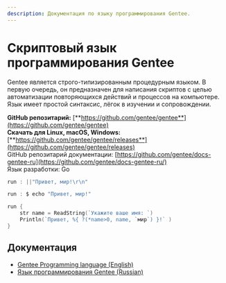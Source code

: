 ```yaml
---
description: Документация по языку программирования Gentee.
---
```


# Скриптовый язык программирования Gentee

Gentee является строго-типизированным процедурным языком. В первую очередь, он предназначен для написания скриптов с целью автоматизации повторяющихся действий и процессов на компьютере. Язык имеет простой синтаксис, лёгок в изучении и сопровождении.

**GitHub репозитарий:** [**https://github.com/gentee/gentee**](https://github.com/gentee/gentee)  
**Скачать для Linux, macOS, Windows:** [**https://github.com/gentee/gentee/releases**](https://github.com/gentee/gentee/releases)  
GitHub репозитарий документации: [https://github.com/gentee/docs-gentee-ru](https://github.com/gentee/docs-gentee-ru/)  
Язык разработки: Go

```go 
run : ||"Привет, мир!\r\n"
```
```go 
run : $ echo "Привет, мир!"
```
```go 
run {
    str name = ReadString(`Укажите ваше имя: `)
    Println(`Привет, %{ ?(*name>0, name, `мир`) }!` )
}
```

## Документация

* [Gentee Programming language \(English\)](https://docs.gentee.org)
* [Язык программирования Gentee \(Russian\)](https://ru.gentee.org)

